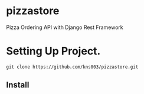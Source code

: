 # pizzastore
Pizza Ordering API with Django Rest Framework

# Setting Up Project.
`git clone https://github.com/kns003/pizzastore.git`

## Install
